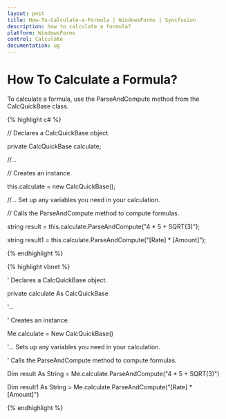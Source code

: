 ```yaml
---
layout: post
title: How-To-Calculate-a-Formula | WindowsForms | Syncfusion
description: how to calculate a formula?
platform: WindowsForms
control: Calculate
documentation: ug
---
```


# How To Calculate a Formula?

To calculate a formula, use the ParseAndCompute method from the CalcQuickBase class.

{% highlight c# %}



// Declares a CalcQuickBase object.

private CalcQuickBase calculate;



//...



// Creates an instance.

this.calculate = new CalcQuickBase();



//... Set up any variables you need in your calculation.



// Calls the ParseAndCompute method to compute formulas.

string result = this.calculate.ParseAndCompute("4 * 5 + SQRT(3)");

string result1 = this.calculate.ParseAndCompute("[Rate] * [Amount]");

{% endhighlight %}

{% highlight vbnet %}



' Declares a CalcQuickBase object.

private calculate As CalcQuickBase



'...



' Creates an instance.

Me.calculate = New CalcQuickBase()



'... Sets up any variables you need in your calculation.



' Calls the ParseAndCompute method to compute formulas.

Dim result As String = Me.calculate.ParseAndCompute("4 * 5 + SQRT(3)")

Dim result1 As String = Me.calculate.ParseAndCompute("[Rate] * [Amount]")


{% endhighlight %}
